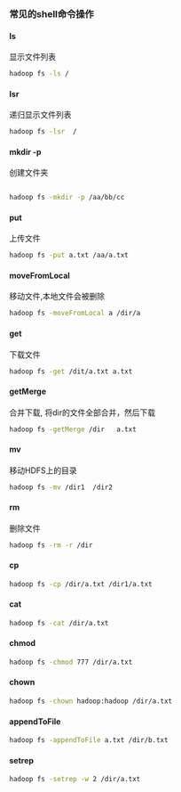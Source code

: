 ### 常见的shell命令操作

#### ls 
显示文件列表
```bash
hadoop fs -ls /
```

#### lsr 
递归显示文件列表
```bash
hadoop fs -lsr  /
```

#### mkdir -p
创建文件夹

```bash

hadoop fs -mkdir -p /aa/bb/cc

```

#### put 
上传文件
```bash
hadoop fs -put a.txt /aa/a.txt 
```

#### moveFromLocal 
移动文件,本地文件会被删除

```bash
hadoop fs -moveFromLocal a /dir/a 
```

#### get 
下载文件
```bash 
hadoop fs -get /dit/a.txt a.txt 
```

#### getMerge 
合并下载, 将dir的文件全部合并，然后下载
```bash 
hadoop fs -getMerge /dir   a.txt 
```

#### mv 
移动HDFS上的目录
```bash
hadoop fs -mv /dir1  /dir2 
```
#### rm 
删除文件
```bash
hadoop fs -rm -r /dir 
```


#### cp 
```bash
hadoop fs -cp /dir/a.txt /dir1/a.txt 
```

#### cat 
```bash
hadoop fs -cat /dir/a.txt 
```

#### chmod 
```bash
hadoop fs -chmod 777 /dir/a.txt 
```

#### chown 

```bash 
hadoop fs -chown hadoop:hadoop /dir/a.txt 
```

#### appendToFile 

```bash 
hadoop fs -appendToFile a.txt /dir/b.txt 
```

#### setrep
```bash 
hadoop fs -setrep -w 2 /dir/a.txt 
```

